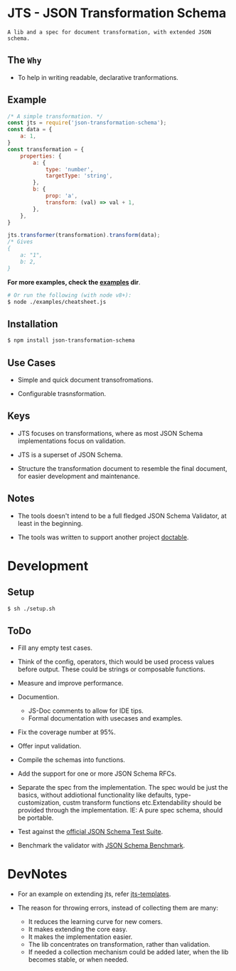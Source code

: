 # JTS - JSON Transformation Schema

	A lib and a spec for document transformation, with extended JSON schema.

## The `Why`

* To help in writing readable, declarative tranformations.

## Example
```js
/* A simple transformation. */
const jts = require('json-transformation-schema');
const data = {
	a: 1,
}
const transformation = {
	properties: {
		a: {
			type: 'number',
			targetType: 'string',
		},
		b: {
			prop: 'a',
			transform: (val) => val + 1,
		},
	},
}

jts.transformer(transformation).transform(data);
/* Gives
{
	a: "1",
	b: 2,
}
```
**For more examples, check the [examples](https://github.com/viswanathct/json-transformation-schema/tree/master/examples) dir**.
```sh
# Or run the following (with node v8+):
$ node ./examples/cheatsheet.js
```

## Installation
```sh
$ npm install json-transformation-schema
```

## Use Cases

* Simple and quick document transofromations.

* Configurable trasnsformation.

## Keys

* JTS focuses on transformations, where as most JSON Schema implementations focus on validation.

* JTS is a superset of JSON Schema.

* Structure the transformation document to resemble the final document, for easier development and maintenance.

## Notes

* The tools doesn't intend to be a full fledged JSON Schema Validator, at least in the beginning.

* The tools was written to support another project [doctable](https://github.com/viswanathct/doctable).

# Development

## Setup
```sh
$ sh ./setup.sh
```

## ToDo

* Fill any empty test cases.

* Think of the config, operators, thich would be used process values before output. These could be strings or composable functions.

* Measure and improve performance.

* Documention.
	* JS-Doc comments to allow for IDE tips.
	* Formal documentation with usecases and examples.

* Fix the coverage number at 95%.

* Offer input validation.

* Compile the schemas into functions.

* Add the support for one or more JSON Schema RFCs.

* Separate the spec from the implementation. The spec would be just the basics, without addiotional functionality like defaults, type-customization, custm transform functions etc.Extendability should be provided through the implementation. IE: A pure spec schema, should be portable.

* Test against the [official JSON Schema Test Suite](https://github.com/json-schema-org/JSON-Schema-Test-Suite).

* Benchmark the validator with [JSON Schema Benchmark](https://github.com/ebdrup/json-schema-benchmark).

# DevNotes

* For an example on extending jts, refer [jts-templates](https://github.com/viswanathct/jts-templates).

* The reason for throwing errors, instead of collecting them are many:
	* It reduces the learning curve for new comers.
	* It makes extending the core easy.
	* It makes the implementation easier.
	* The lib concentrates on transformation, rather than validation.
	* If needed a collection mechanism could be added later, when the lib becomes stable, or when needed.
